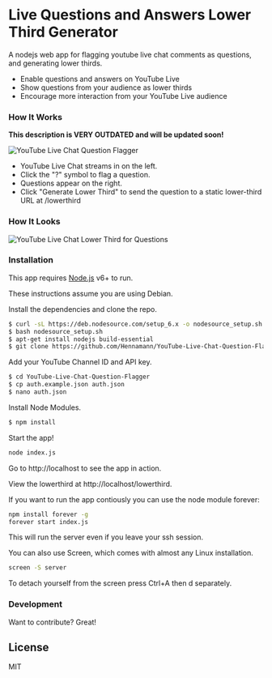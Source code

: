 # Live Questions and Answers Lower Third Generator

A nodejs web app for flagging youtube live chat comments as questions, and generating lower thirds.

  - Enable questions and answers on YouTube Live
  - Show questions from your audience as lower thirds
  - Encourage more interaction from your YouTube Live audience

### How It Works

**This description is VERY OUTDATED and will be updated soon!**

![YouTube Live Chat Question Flagger](https://musicradiocreative-community.s3-eu-west-2.amazonaws.com/original/1X/7ffef9430b48907f8c6673a6b2c84339e7c47e05.gif)

* YouTube Live Chat streams in on the left.
* Click the "?" symbol to flag a question.
* Questions appear on the right.
* Click "Generate Lower Third" to send the question to a static lower-third URL at /lowerthird

### How It Looks

![YouTube Live Chat Lower Third for Questions](https://musicradiocreative-community.s3-eu-west-2.amazonaws.com/original/1X/ef34d75e879646d473eca1ff18a633a7c390912c.jpg)

### Installation

This app requires [Node.js](https://nodejs.org/) v6+ to run.

These instructions assume you are using Debian.

Install the dependencies and clone the repo.

```sh
$ curl -sL https://deb.nodesource.com/setup_6.x -o nodesource_setup.sh
$ bash nodesource_setup.sh
$ apt-get install nodejs build-essential
$ git clone https://github.com/Hennamann/YouTube-Live-Chat-Question-Flagger
```

Add your YouTube Channel ID and API key.

```sh
$ cd YouTube-Live-Chat-Question-Flagger
$ cp auth.example.json auth.json
$ nano auth.json
```

Install Node Modules.

```sh
$ npm install
```

Start the app!

```sh
node index.js
```

Go to http://localhost to see the app in action.

View the lowerthird at http://localhost/lowerthird.

If you want to run the app contiously you can use the node module forever:

```sh
npm install forever -g
forever start index.js
```

This will run the server even if you leave your ssh session. 

You can also use Screen, which comes with almost any Linux installation.

```sh
screen -S server
```
To detach yourself from the screen press Ctrl+A then d separately.

### Development

Want to contribute? Great!

License
----

MIT
